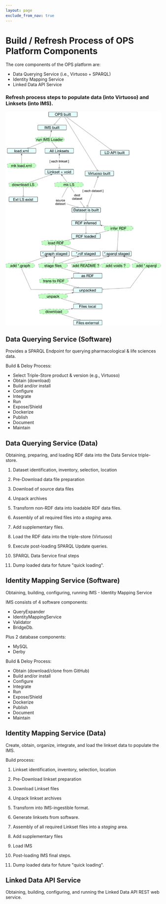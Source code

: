 ```yaml
---
layout: page
exclude_from_nav: true
---
```


# Build / Refresh Process of OPS Platform Components

The core components of the OPS platform are:

* Data Querying Service (i.e., Virtuoso + SPARQL)
* Identity Mapping Service
* Linked Data API Service

### Refresh process steps to populate data (into Virtuoso) and Linksets (into IMS).

![Data & Linkset Refresh goals + actions](/images/OPS-Refresh.png)

## Data Querying Service (Software)

Provides a SPARQL Endpoint for querying pharmacological & life sciences data.

Build & Deloy Process:

- Select Triple-Store product & version (e.g., Virtuoso)
- Obtain (download)
- Build and/or install
- Configure
- Integrate
- Run
- Expose/Shield
- Dockerize
- Publish
- Document
- Maintain


## Data Querying Service (Data)

Obtaining, preparing, and loading RDF data into the Data Service triple-store.

1. Dataset identification, inventory, selection, location

1. Pre-Download data file preparation

1. Download of source data files

1. Unpack archives

1. Transform non-RDF data into loadable RDF data files.

1. Assembly of all required files into a _staging_ area.

1. Add supplementary files.

1. Load the RDF data into the triple-store (Virtuoso)

1. Execute post-loading SPARQL Update queries.

1. SPARQL Data Service final steps

1. Dump loaded data for future "quick loading".


## Identity Mapping Service (Software)

Obtaining, building, configuring, running IMS - Identity Mapping Service

IMS consists of 4 software components:

- QueryExpander
- IdentityMappingService
- Validator
- BridgeDb.

Plus 2 database components:

- MySQL
- Derby

Build & Deloy Process:

- Obtain (download/clone from GitHub)
- Build and/or install
- Configure
- Integrate
- Run
- Expose/Shield
- Dockerize
- Publish
- Document
- Maintain


## Identity Mapping Service (Data)

Create, obtain, organize, integrate, and load the linkset data to populate the IMS.

Build process:

1. Linkset identification, inventory, selection, location

1. Pre-Download linkset preparation

1. Download Linkset files

1. Unpack linkset archives

1. Transform into IMS-ingestible format.

1. Generate linksets from software.

1. Assembly of all required Linkset files into a _staging_ area.

1. Add supplementary files

1. Load IMS

1. Post-loading IMS final steps.

1. Dump loaded data for future "quick loading".


## Linked Data API Service

Obtaining, building, configuring, and running the Linked Data API REST web service.
